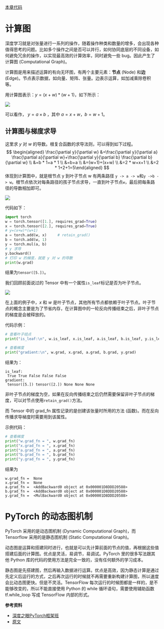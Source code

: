 [本章代码](https://github.com/zhangxiann/PyTorch_Practice/blob/master/lesson1/computational_graph.py)

# 计算图

深度学习就是对张量进行一系列的操作，随着操作种类和数量的增多，会出现各种值得思考的问题。比如多个操作之间是否可以并行，如何协同底层的不同设备，如何避免冗余的操作，以实现最高效的计算效率，同时避免一些 bug。因此产生了计算图 (Computational Graph)。

计算图是用来描述运算的有向无环图，有两个主要元素：**节点** (Node) 和**边** (Edge)。节点表示数据，如向量、矩阵、张量。边表示运算，如加减乘除卷积等。

用计算图表示：$y=(x+w)*(w+1)$，如下所示：

![](https://gitee.com/liuhuihe/Ehe/raw/master/images/深度之眼PyTorch框架班-20201215-224439-556326.png)


可以看作， $y=a \times b$ ，其中 $a=x+w$，$b=w+1$。

## 计算图与梯度求导

这里求 $y$ 对 $w$ 的导数。根复合函数的求导法则，可以得到如下过程。
$$
\begin{aligned} \frac{\partial y}{\partial w} &=\frac{\partial y}{\partial a} \frac{\partial a}{\partial w}+\frac{\partial y}{\partial b} \frac{\partial b}{\partial w} \\ &=b * 1+a * 1 \\ &=b+a \\ &=(w+1)+(x+w) \\ &=2 * w+x+1 \\ &=2 * 1+2+1=5\end{aligned}
$$
体现到计算图中，就是根节点 y 到叶子节点 w 有两条路径 `y -> a -> w`和`y ->b -> w`。根节点依次对每条路径的孩子节点求导，一直到叶子节点`w`，最后把每条路径的导数相加即可。

![](https://gitee.com/liuhuihe/Ehe/raw/master/images/深度之眼PyTorch框架班-20201215-224439-559102.png)


代码如下：

```python
import torch
w = torch.tensor([1.], requires_grad=True)
x = torch.tensor([2.], requires_grad=True)
# y=(x+w)*(w+1)
a = torch.add(w, x)     # retain_grad()
b = torch.add(w, 1)
y = torch.mul(a, b)
# y 求导
y.backward()
# 打印 w 的梯度，就是 y 对 w 的导数
print(w.grad)
```

结果为`tensor([5.])`。

我们回顾前面说过的 Tensor 中有一个属性`is_leaf`标记是否为叶子节点。

![](https://gitee.com/liuhuihe/Ehe/raw/master/images/深度之眼PyTorch框架班-20201215-224439-525401.png)


在上面的例子中，$x$ 和 $w$ 是叶子节点，其他所有节点都依赖于叶子节点。叶子节点的概念主要是为了节省内存，在计算图中的一轮反向传播结束之后，非叶子节点的梯度是会被释放的。

代码示例：

```python
# 查看叶子结点
print("is_leaf:\n", w.is_leaf, x.is_leaf, a.is_leaf, b.is_leaf, y.is_leaf)

# 查看梯度
print("gradient:\n", w.grad, x.grad, a.grad, b.grad, y.grad)
```

结果为：

```
is_leaf:
 True True False False False
gradient:
 tensor([5.]) tensor([2.]) None None None
```

非叶子节点的梯度为空，如果在反向传播结束之后仍然需要保留非叶子节点的梯度，可以对节点使用`retain_grad()`方法。

而 Tensor 中的 grad_fn 属性记录的是创建该张量时所用的方法 (函数)。而在反向传播求导梯度时需要用到该属性。

示例代码：

```python
# 查看梯度
print("w.grad_fn = ", w.grad_fn)
print("x.grad_fn = ", x.grad_fn)
print("a.grad_fn = ", a.grad_fn)
print("b.grad_fn = ", b.grad_fn)
print("y.grad_fn = ", y.grad_fn)
```

结果为

```
w.grad_fn =  None
x.grad_fn =  None
a.grad_fn =  <AddBackward0 object at 0x000001D8DDD20588>
b.grad_fn =  <AddBackward0 object at 0x000001D8DDD20588>
y.grad_fn =  <MulBackward0 object at 0x000001D8DDD20588>
```

# PyTorch 的动态图机制

PyTorch 采用的是动态图机制 (Dynamic Computational Graph)，而 Tensorflow 采用的是静态图机制 (Static Computational Graph)。

动态图是运算和搭建同时进行，也就是可以先计算前面的节点的值，再根据这些值搭建后面的计算图。优点是灵活，易调节，易调试。PyTorch 里的很多写法跟其他 Python 库的代码的使用方法是完全一致的，没有任何额外的学习成本。

静态图是先搭建图，然后再输入数据进行运算。优点是高效，因为静态计算是通过先定义后运行的方式，之后再次运行的时候就不再需要重新构建计算图，所以速度会比动态图更快。但是不灵活。TensorFlow 每次运行的时候图都是一样的，是不能够改变的，所以不能直接使用 Python 的 while 循环语句，需要使用辅助函数 tf.while_loop 写成 TensorFlow 内部的形式。

**参考资料**

- [深度之眼PyTorch框架班](https://ai.deepshare.net/detail/p_5df0ad9a09d37_qYqVmt85/6)
- [原文](https://blog.zhangxiann.com/202002112035/)